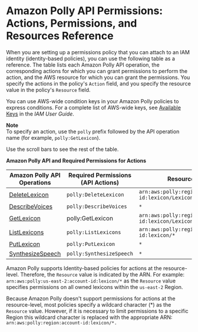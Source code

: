 # Amazon Polly API Permissions: Actions, Permissions, and Resources Reference<a name="api-permissions-reference"></a>

When you are setting up a permissions policy that you can attach to an IAM identity \(identity\-based policies\), you can use the following table as a reference\. The table lists each Amazon Polly API operation, the corresponding actions for which you can grant permissions to perform the action, and the AWS resource for which you can grant the permissions\. You specify the actions in the policy's `Action` field, and you specify the resource value in the policy's `Resource` field\. 

You can use AWS\-wide condition keys in your Amazon Polly policies to express conditions\. For a complete list of AWS\-wide keys, see [Available Keys](https://docs.aws.amazon.com/IAM/latest/UserGuide/reference_policies_elements.html#AvailableKeys) in the *IAM User Guide*\. 

**Note**  
To specify an action, use the `polly` prefix followed by the API operation name \(for example, `polly:GetLexicon`\)\.

Use the scroll bars to see the rest of the table\.




**Amazon Polly API and Required Permissions for Actions**  

| Amazon Polly API Operations | Required Permissions \(API Actions\) | Resources | 
| --- | --- | --- | 
|  [DeleteLexicon](API_DeleteLexicon.md)  |  `polly:DeleteLexicon`  |  `arn:aws:polly:region:account-id:lexicon/LexiconName`  | 
|  [DescribeVoices](API_DescribeVoices.md)  |  `polly:DescribeVoices`  |  `*`  | 
|  [GetLexicon](API_GetLexicon.md)  |  polly:GetLexicon  |  `arn:aws:polly:region:account-id:lexicon/LexiconName`  | 
|  [ListLexicons](API_ListLexicons.md)  |  `polly:ListLexicons`  |  `arn:aws:polly:region:account-id:lexicon/*`  | 
|  [PutLexicon](API_PutLexicon.md)  |  `polly:PutLexicon`  |  `*`  | 
|  [SynthesizeSpeech](API_SynthesizeSpeech.md)  |  `polly:SynthesizeSpeech`  |  `*`  | 

Amazon Polly supports Identity\-based policies for actions at the resource\-level\. Therefore, the `Resource` value is indicated by the ARN\. For example: `arn:aws:polly:us-east-2:account-id:lexicon/*` as the `Resource` value specifies permissions on all owned lexicons within the `us-east-2` Region\.

Because Amazon Polly doesn't support permissions for actions at the resource\-level, most policies specify a wildcard character \(\*\) as the `Resource` value\. However, if it is necessary to limit permissions to a specific Region this wildcard character is replaced with the appropriate ARN: `arn:aws:polly:region:account-id:lexicon/*. ` 

